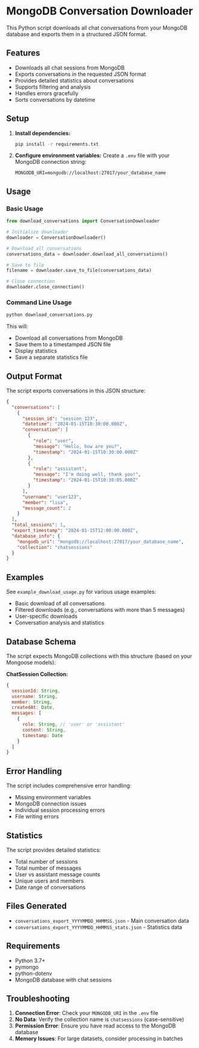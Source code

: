 # MongoDB Conversation Downloader

This Python script downloads all chat conversations from your MongoDB database and exports them in a structured JSON format.

## Features

- Downloads all chat sessions from MongoDB
- Exports conversations in the requested JSON format
- Provides detailed statistics about conversations
- Supports filtering and analysis
- Handles errors gracefully
- Sorts conversations by datetime

## Setup

1. **Install dependencies:**
   ```bash
   pip install -r requirements.txt
   ```

2. **Configure environment variables:**
   Create a `.env` file with your MongoDB connection string:
   ```
   MONGODB_URI=mongodb://localhost:27017/your_database_name
   ```

## Usage

### Basic Usage

```python
from download_conversations import ConversationDownloader

# Initialize downloader
downloader = ConversationDownloader()

# Download all conversations
conversations_data = downloader.download_all_conversations()

# Save to file
filename = downloader.save_to_file(conversations_data)

# Close connection
downloader.close_connection()
```

### Command Line Usage

```bash
python download_conversations.py
```

This will:
- Download all conversations from MongoDB
- Save them to a timestamped JSON file
- Display statistics
- Save a separate statistics file

## Output Format

The script exports conversations in this JSON structure:

```json
{
  "conversations": [
    {
      "session_id": "session_123",
      "datetime": "2024-01-15T10:30:00.000Z",
      "conversation": [
        {
          "role": "user",
          "message": "Hello, how are you?",
          "timestamp": "2024-01-15T10:30:00.000Z"
        },
        {
          "role": "assistant", 
          "message": "I'm doing well, thank you!",
          "timestamp": "2024-01-15T10:30:05.000Z"
        }
      ],
      "username": "user123",
      "member": "lisa",
      "message_count": 2
    }
  ],
  "total_sessions": 1,
  "export_timestamp": "2024-01-15T12:00:00.000Z",
  "database_info": {
    "mongodb_uri": "mongodb://localhost:27017/your_database_name",
    "collection": "chatsessions"
  }
}
```

## Examples

See `example_download_usage.py` for various usage examples:

- Basic download of all conversations
- Filtered downloads (e.g., conversations with more than 5 messages)
- User-specific downloads
- Conversation analysis and statistics

## Database Schema

The script expects MongoDB collections with this structure (based on your Mongoose models):

**ChatSession Collection:**
```javascript
{
  sessionId: String,
  username: String,
  member: String,
  createdAt: Date,
  messages: [
    {
      role: String, // 'user' or 'assistant'
      content: String,
      timestamp: Date
    }
  ]
}
```

## Error Handling

The script includes comprehensive error handling:
- Missing environment variables
- MongoDB connection issues
- Individual session processing errors
- File writing errors

## Statistics

The script provides detailed statistics:
- Total number of sessions
- Total number of messages
- User vs assistant message counts
- Unique users and members
- Date range of conversations

## Files Generated

- `conversations_export_YYYYMMDD_HHMMSS.json` - Main conversation data
- `conversations_export_YYYYMMDD_HHMMSS_stats.json` - Statistics data

## Requirements

- Python 3.7+
- pymongo
- python-dotenv
- MongoDB database with chat sessions

## Troubleshooting

1. **Connection Error**: Check your `MONGODB_URI` in the `.env` file
2. **No Data**: Verify the collection name is `chatsessions` (case-sensitive)
3. **Permission Error**: Ensure you have read access to the MongoDB database
4. **Memory Issues**: For large datasets, consider processing in batches
